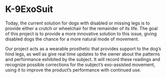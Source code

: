 # K-9ExoSuit

Today, the current solution for dogs with disabled or missing legs is to provide either a crutch or wheelchair for the remainder of its life. The goal of this project is to provide a more innovative solution to this issue, giving disabled dogs the chance for a more natural mode of movement. 

Our project acts as a wearable prosthetic that provides support to the dog’s hind legs, as well as give real time updates to the owner about the patterns and performance exhibited by the subject. It will record these readings and recognize possible corrections for the subject’s exo-assisted movement, using it to improve the product’s performance with continued use.  
